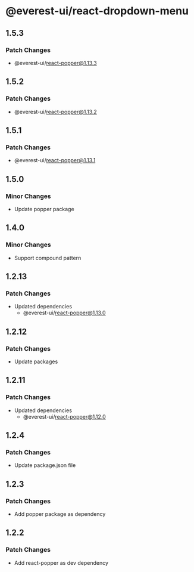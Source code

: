 # @everest-ui/react-dropdown-menu

## 1.5.3

### Patch Changes

- @everest-ui/react-popper@1.13.3

## 1.5.2

### Patch Changes

- @everest-ui/react-popper@1.13.2

## 1.5.1

### Patch Changes

- @everest-ui/react-popper@1.13.1

## 1.5.0

### Minor Changes

- Update popper package

## 1.4.0

### Minor Changes

- Support compound pattern

## 1.2.13

### Patch Changes

- Updated dependencies
  - @everest-ui/react-popper@1.13.0

## 1.2.12

### Patch Changes

- Update packages

## 1.2.11

### Patch Changes

- Updated dependencies
  - @everest-ui/react-popper@1.12.0

## 1.2.4

### Patch Changes

- Update package.json file

## 1.2.3

### Patch Changes

- Add popper package as dependency

## 1.2.2

### Patch Changes

- Add react-popper as dev dependency
